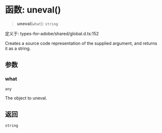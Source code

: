# 函数: uneval()

> **uneval**(`what`): `string`

定义于: types-for-adobe/shared/global.d.ts:152

Creates a source code representation of the supplied argument, and returns it as a string.

## 参数

### what

`any`

The object to uneval.

## 返回

`string`
